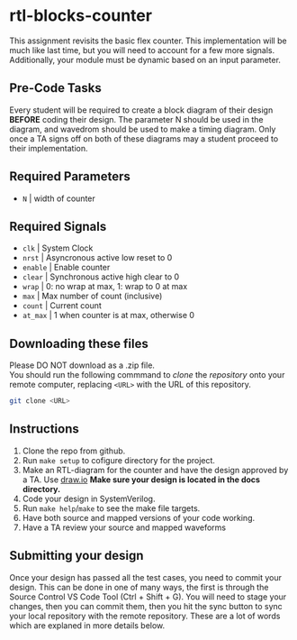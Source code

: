 ﻿# rtl-blocks-counter

This assignment revisits the basic flex counter. 
This implementation will be much like last time, 
but you will need to account for a few more signals. 
Additionally, your module must be dynamic based on an input parameter. 

## Pre-Code Tasks
Every student will be required to create a block diagram of their design 
**BEFORE** coding their design. The parameter N should be used in the 
diagram, and wavedrom should be used to make a timing diagram. Only once
a TA signs off on both of these diagrams may a student proceed to their 
implementation.

## Required Parameters
- `N` | width of counter

## Required Signals

- `clk` | System Clock
- `nrst` | Asyncronous active low reset to 0
- `enable` | Enable counter
- `clear` | Synchronous active high clear to 0
- `wrap` | 0: no wrap at max, 1: wrap to 0 at max
- `max` | Max number of count (inclusive)
- `count` | Current count
- `at_max` | 1 when counter is at max, otherwise 0

## Downloading these files
Please DO NOT download as a .zip file.  
You should run the following commmand to *clone* the *repository* onto
your remote computer, replacing `<URL>` with the URL of this repository.

```bash
git clone <URL>
```

## Instructions
1. Clone the repo from github.
2. Run `make setup` to cofigure directory for the project.
3. Make an RTL-diagram for the counter and have the design approved by a TA. Use [draw.io](https://app.diagrams.net/) **Make sure your design is located in the docs directory.**
4. Code your design in SystemVerilog.
5. Run `make help`/`make` to see the make file targets.
6. Have both source and mapped versions of your code working.
7. Have a TA review your source and mapped waveforms

## Submitting your design
Once your design has passed all the test cases, you need to commit your design.
This can be done in one of many ways, the first is through the Source Control
VS Code Tool (Ctrl + Shift + G). You will need to stage your changes, then you
can commit them, then you hit the sync button to sync your local repository with
the remote repository. These are a lot of words which are explaned in more details
below.
